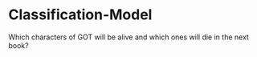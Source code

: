# Classification-Model
Which characters of GOT will be alive and which ones will die in the next book?
